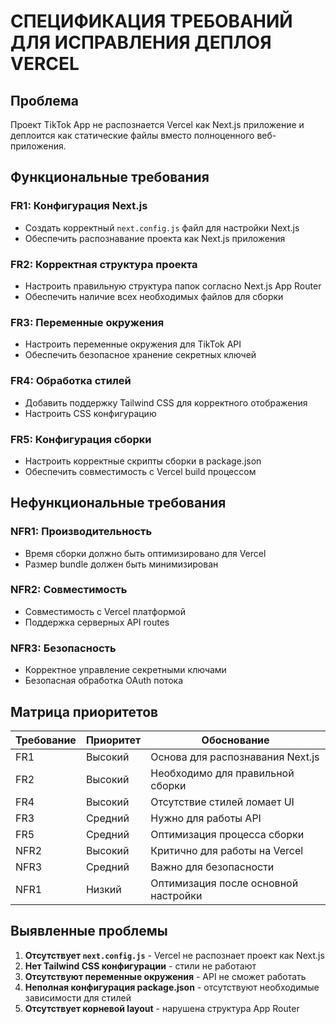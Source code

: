 # СПЕЦИФИКАЦИЯ ТРЕБОВАНИЙ ДЛЯ ИСПРАВЛЕНИЯ ДЕПЛОЯ VERCEL

## Проблема
Проект TikTok App не распознается Vercel как Next.js приложение и деплоится как статические файлы вместо полноценного веб-приложения.

## Функциональные требования

### FR1: Конфигурация Next.js
- Создать корректный `next.config.js` файл для настройки Next.js
- Обеспечить распознавание проекта как Next.js приложения

### FR2: Корректная структура проекта
- Настроить правильную структура папок согласно Next.js App Router
- Обеспечить наличие всех необходимых файлов для сборки

### FR3: Переменные окружения
- Настроить переменные окружения для TikTok API
- Обеспечить безопасное хранение секретных ключей

### FR4: Обработка стилей
- Добавить поддержку Tailwind CSS для корректного отображения
- Настроить CSS конфигурацию

### FR5: Конфигурация сборки
- Настроить корректные скрипты сборки в package.json
- Обеспечить совместимость с Vercel build процессом

## Нефункциональные требования

### NFR1: Производительность
- Время сборки должно быть оптимизировано для Vercel
- Размер bundle должен быть минимизирован

### NFR2: Совместимость
- Совместимость с Vercel платформой
- Поддержка серверных API routes

### NFR3: Безопасность
- Корректное управление секретными ключами
- Безопасная обработка OAuth потока

## Матрица приоритетов

| Требование | Приоритет | Обоснование |
|------------|-----------|-------------|
| FR1        | Высокий   | Основа для распознавания Next.js |
| FR2        | Высокий   | Необходимо для правильной сборки |
| FR4        | Высокий   | Отсутствие стилей ломает UI |
| FR3        | Средний   | Нужно для работы API |
| FR5        | Средний   | Оптимизация процесса сборки |
| NFR2       | Высокий   | Критично для работы на Vercel |
| NFR3       | Средний   | Важно для безопасности |
| NFR1       | Низкий    | Оптимизация после основной настройки |

## Выявленные проблемы

1. **Отсутствует `next.config.js`** - Vercel не распознает проект как Next.js
2. **Нет Tailwind CSS конфигурации** - стили не работают
3. **Отсутствуют переменные окружения** - API не сможет работать
4. **Неполная конфигурация package.json** - отсутствуют необходимые зависимости для стилей
5. **Отсутствует корневой layout** - нарушена структура App Router
